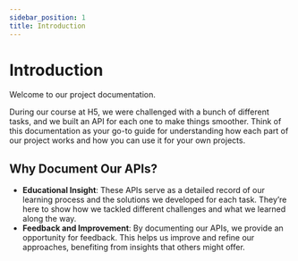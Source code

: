 ```yaml
---
sidebar_position: 1
title: Introduction
---
```


# Introduction

Welcome to our project documentation.

During our course at H5, we were challenged with a bunch of different tasks, and we built an API for each one to make things smoother. Think of this documentation as your go-to guide for understanding how each part of our project works and how you can use it for your own projects.

## Why Document Our APIs?

- **Educational Insight**: These APIs serve as a detailed record of our learning process and the solutions we developed for each task. They’re here to show how we tackled different challenges and what we learned along the way.
- **Feedback and Improvement**: By documenting our APIs, we provide an opportunity for feedback. This helps us improve and refine our approaches, benefiting from insights that others might offer.


